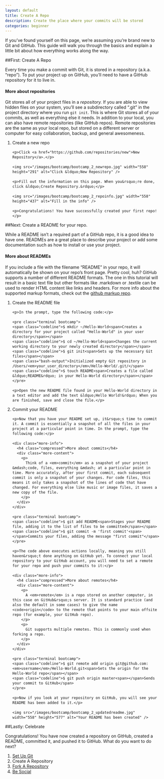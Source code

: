 ```yaml
---
layout: default
title: Create A Repo
description: Create the place where your commits will be stored
categories: beginner
---
```


<span class="intro">If you&rsquo;ve found yourself on this page, we&rsquo;re assuming you&rsquo;re brand new to Git and GitHub. This guide will walk you through the basics and explain a little bit about how everything works along the way.</span>

##<span class="step">First:</span> Create A Repo

Every time you make a commit with Git, it is stored in a repository (a.k.a. &ldquo;repo&rdquo;). To put your project up on GitHub, you&rsquo;ll need to have a GitHub repository for it to live in.

<div class="more-info">
  <h4 class="compressed">More about repositories</h4>
  <div class="more-content">
    <p>
      Git stores all of your project files in a <em>repository.</em> If you are able to view hidden files on your system, you&rsquo;ll see a subdirectory called &ldquo;.git&rdquo; in the project directory where you run <code>git init</code>. This is where Git stores all of your commits, as well as everything else it needs. In addition to your local, you can also have remote repositories (like GitHub repos). Remote repositories are the same as your local repo, but stored on a different server or computer for easy collaboration, backup, and general awesomeness.
    </p>
  </div>
</div>

<ol>
  <li>
    <p><span class="step-title">Create a new repo</span></p>

    <p>Click <a href="https://github.com/repositories/new">New Repository</a>.</p>

    <img src="/images/bootcamp/bootcamp_2_newrepo.jpg" width="558" height="291" alt="Click &ldquo;New Repository" />

    <p>Fill out the information on this page. When you&rsquo;re done, click &ldquo;Create Repository.&rdquo;</p>

    <img src="/images/bootcamp/bootcamp_2_repoinfo.jpg" width="558" height="437" alt="Fill in the info" />

    <p>Congratulations! You have successfully created your first repo!</p>
  </li>
</ol>

##<span class="step">Next:</span> Create a README for your repo.

While a README isn&rsquo;t a required part of a GitHub repo, it is a good idea to have one. READMEs are a great place to describe your project or add some documentation such as how to install or use your project.

<div class="more-info">
  <h4 class="compressed">More about READMEs</h4>
  <div class="more-content">
    <p>
      If you include a file with the filename &ldquo;README&rdquo; in your repo, it will automatically be shown on your repo&rsquo;s front page. Pretty cool, huh? GitHub supports a number of different README formats. The one in this tutorial will result in a basic text file but other formats like .markdown or .textile can be used to render HTML content like links and headers. For more info about the supported markup formats, check out the <a href="https://github.com/github/markup" target="_blank">github markup repo</a>.
    </p>
  </div>
</div>

<ol>
  <li>
    <p><span class="step-title">Create the README file</span></p>

    <p>In the prompt, type the following code:</p>

    <pre class="terminal bootcamp">
    <span class="codeline">$ mkdir ~/Hello-World<span>Creates a directory for your project called "Hello-World" in your user directory</span></span>
    <span class="codeline">$ cd ~/Hello-World<span>Changes the current working directory to your newly created directory</span></span>
    <span class="codeline">$ git init<span>Sets up the necessary Git files</span></span>
    <span class="bash-output">Initialized empty Git repository in /Users/<em>your_user_directory</em>/Hello-World/.git/</span>
    <span class="codeline">$ touch README<span>Creates a file called &ldquo;README&rdquo; in your Hello-World directory</span></span>
    </pre>

    <p>Open the new README file found in your Hello-World directory in a text editor and add the text &ldquo;Hello World!&rdquo; When you are finished, save and close the file.</p>
  </li>
  <li>
    <p><span class="step-title">Commit your README</span></p>

    <p>Now that you have your README set up, it&rsquo;s time to commit it. A commit is essentially a snapshot of all the files in your project at a particular point in time. In the prompt, type the following code:</p>

    <div class="more-info">
      <h4 class="compressed">More about commits</h4>
      <div class="more-content">
        <p>
          Think of a <em>commit</em> as a snapshot of your project &mdash;code, files, everything &mdash; at a particular point in time. More accurately, after your first commit, each subsequent commit is only a snapshot of your changes. For code files, this means it only takes a snapshot of the lines of code that have changed. For everything else like music or image files, it saves a new copy of the file.
        </p>
      </div>
    </div>

    <pre class="terminal bootcamp">
    <span class="codeline">$ git add README<span>Stages your README file, adding it to the list of files to be committed</span></span>
    <span class="codeline">$ git commit -m 'first commit'<span></span>Commits your files, adding the message "first commit"</span>
    </pre>

    <p>The code above executes actions locally, meaning you still haven&rsquo;t done anything on GitHub yet. To connect your local repository to your GitHub account, you will need to set a remote for your repo and push your commits to it:</p>

    <div class="more-info">
      <h4 class="compressed">More about remotes</h4>
      <div class="more-content">
        <p>
          A <em>remote</em> is a repo stored on another computer, in this case on GitHub&rsquo;s server. It is standard practice (and also the default in some cases) to give the name <code>origin</code> to the remote that points to your main offsite repo (for example, your GitHub repo).
        </p>
        <p>
          Git supports multiple remotes. This is commonly used when forking a repo.
        </p>
      </div>
    </div>

    <pre class="terminal bootcamp">
    <span class="codeline">$ git remote add origin git@github.com:<em>username</em>/Hello-World.git<span>Sets the origin for the Hello-World repo</span></span>
    <span class="codeline">$ git push origin master<span></span>Sends your commit to GitHub</span>
    </pre>

    <p>Now if you look at your repository on GitHub, you will see your README has been added to it.</p>

    <img src="/images/bootcamp/bootcamp_2_updatedreadme.jpg" width="558" height="577" alt="Your README has been created" />
  </li>
</ol>

##<span class="step">Lastly:</span> Celebrate

Congratulations! You have now created a repository on GitHub, created a README, committed it, and pushed it to GitHub. What do you want to do next?

<ol class="next-steps">
<li><a href="/set-up-git-redirect/">Set Up Git</a></li>
<li>Create A Repository</li>
<li><a href="/fork-a-repo/">Fork A Repository</a></li>
<li><a href="/be-social/">Be Social</a></li>
</ol>